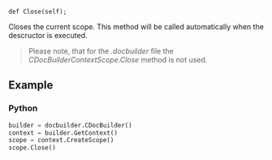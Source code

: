 `def Close(self);`

Closes the current scope. This method will be called automatically when the descructor is executed.

> Please note, that for the *.docbuilder* file the *CDocBuilderContextScope.Close* method is not used.

## Example

### Python

``` py
builder = docbuilder.CDocBuilder()
context = builder.GetContext()
scope = context.CreateScope()
scope.Close()
```
